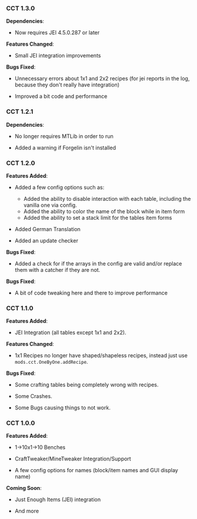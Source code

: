 ### **CCT 1.3.0**

**Dependencies**:

* Now requires JEI 4.5.0.287 or later

**Features Changed**:

* Small JEI integration improvements

**Bugs Fixed**:

* Unnecessary errors about 1x1 and 2x2 recipes (for jei reports in the log, because they don't really have integration)

* Improved a bit code and performance

### **CCT 1.2.1**

**Dependencies**:

* No longer requires MTLib in order to run

* Added a warning if Forgelin isn't installed

### **CCT 1.2.0**

**Features Added**:

* Added a few config options such as:
    * Added the ability to disable interaction with each table, including the vanilla one via config.
    * Added the ability to color the name of the block while in item form
    * Added the ability to set a stack limit for the tables item forms

* Added German Translation

* Added an update checker

**Bugs Fixed**:

* Added a check for if the arrays in the config are valid and/or replace them with a catcher if they are not.

**Bugs Fixed**:

* A bit of code tweaking here and there to improve performance

### **CCT 1.1.0**

**Features Added**:

* JEI Integration (all tables except 1x1 and 2x2).

**Features Changed**:

* 1x1 Recipes no longer have shaped/shapeless recipes,
 instead just use `mods.cct.OneByOne.addRecipe`.

**Bugs Fixed**:

* Some crafting tables being completely wrong with recipes.

* Some Crashes.

* Some Bugs causing things to not work.

### **CCT 1.0.0**

**Features Added**:

* 1->10x1->10 Benches

* CraftTweaker/MineTweaker Integration/Support

* A few config options for names (block/item names and GUI display name)

**Coming Soon**:

* Just Enough Items (JEI) integration

* And more